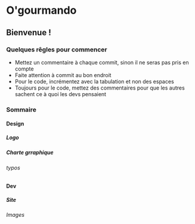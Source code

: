 # O'gourmando

## Bienvenue !

### Quelques rêgles pour commencer
- Mettez un commentaire à chaque commit, sinon il ne seras pas pris en compte
- Faite attention à commit au bon endroit
- Pour le code, incrémentez avec la tabulation et non des espaces
- Toujours pour le code, mettez des commentaires pour que les autres sachent ce à quoi les devs pensaient

### Sommaire

#### Design

##### Logo
##### Charte grraphique
###### typos

#### Dev

##### Site
###### Images
